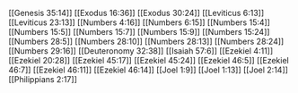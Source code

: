 [[Genesis 35:14]]
[[Exodus 16:36]]
[[Exodus 30:24]]
[[Leviticus 6:13]]
[[Leviticus 23:13]]
[[Numbers 4:16]]
[[Numbers 6:15]]
[[Numbers 15:4]]
[[Numbers 15:5]]
[[Numbers 15:7]]
[[Numbers 15:9]]
[[Numbers 15:24]]
[[Numbers 28:5]]
[[Numbers 28:10]]
[[Numbers 28:13]]
[[Numbers 28:24]]
[[Numbers 29:16]]
[[Deuteronomy 32:38]]
[[Isaiah 57:6]]
[[Ezekiel 4:11]]
[[Ezekiel 20:28]]
[[Ezekiel 45:17]]
[[Ezekiel 45:24]]
[[Ezekiel 46:5]]
[[Ezekiel 46:7]]
[[Ezekiel 46:11]]
[[Ezekiel 46:14]]
[[Joel 1:9]]
[[Joel 1:13]]
[[Joel 2:14]]
[[Philippians 2:17]]
